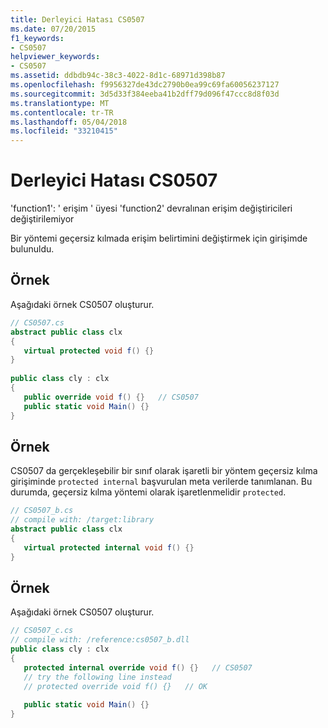 ```yaml
---
title: Derleyici Hatası CS0507
ms.date: 07/20/2015
f1_keywords:
- CS0507
helpviewer_keywords:
- CS0507
ms.assetid: ddbdb94c-38c3-4022-8d1c-68971d398b87
ms.openlocfilehash: f9956327de43dc2790b0ea99c69fa60056237127
ms.sourcegitcommit: 3d5d33f384eeba41b2dff79d096f47ccc8d8f03d
ms.translationtype: MT
ms.contentlocale: tr-TR
ms.lasthandoff: 05/04/2018
ms.locfileid: "33210415"
---
```

# <a name="compiler-error-cs0507"></a>Derleyici Hatası CS0507
'function1': ' erişim ' üyesi 'function2' devralınan erişim değiştiricileri değiştirilemiyor  
  
 Bir yöntemi geçersiz kılmada erişim belirtimini değiştirmek için girişimde bulunuldu.  
  
## <a name="example"></a>Örnek  
 Aşağıdaki örnek CS0507 oluşturur.  
  
```csharp  
// CS0507.cs  
abstract public class clx  
{  
   virtual protected void f() {}  
}  
  
public class cly : clx  
{  
   public override void f() {}   // CS0507  
   public static void Main() {}  
}  
```  
  
## <a name="example"></a>Örnek  
 CS0507 da gerçekleşebilir bir sınıf olarak işaretli bir yöntem geçersiz kılma girişiminde `protected internal` başvurulan meta verilerde tanımlanan. Bu durumda, geçersiz kılma yöntemi olarak işaretlenmelidir `protected`.  
  
```csharp  
// CS0507_b.cs  
// compile with: /target:library  
abstract public class clx  
{  
   virtual protected internal void f() {}  
}  
```  
  
## <a name="example"></a>Örnek  
 Aşağıdaki örnek CS0507 oluşturur.  
  
```csharp  
// CS0507_c.cs  
// compile with: /reference:cs0507_b.dll  
public class cly : clx  
{  
   protected internal override void f() {}   // CS0507  
   // try the following line instead  
   // protected override void f() {}   // OK  
  
   public static void Main() {}  
}  
```
